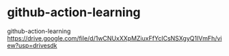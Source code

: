 # github-action-learning
github-action-learning
https://drive.google.com/file/d/1wCNUxXXpMZiuxFfYcICsNSXgyQ1IVmFh/view?usp=drivesdk
